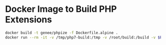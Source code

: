 # Docker Image to Build PHP Extensions
```bash
docker build -t genee/phpize -f Dockerfile.alpine .
docker run --rm -it -v /tmp/php7-build:/tmp -v /root/build:/build -v $PWD/app/alpine:/app genee/phpize build7
```